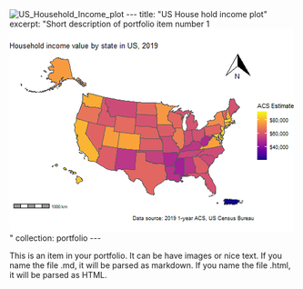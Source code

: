 <img width="250" alt="US_Household_Income_plot" src="https://user-images.githubusercontent.com/124603857/225798621-43445c4d-4eee-4e2e-8ce5-407cbb47fd5a.png">
---
title: "US House hold income plot"
excerpt: "Short description of portfolio item number 1<br/><img src='/images/US_Household_Income_plot.png'>"
collection: portfolio
---

This is an item in your portfolio. It can be have images or nice text. If you name the file .md, it will be parsed as markdown. If you name the file .html, it will be parsed as HTML. 
